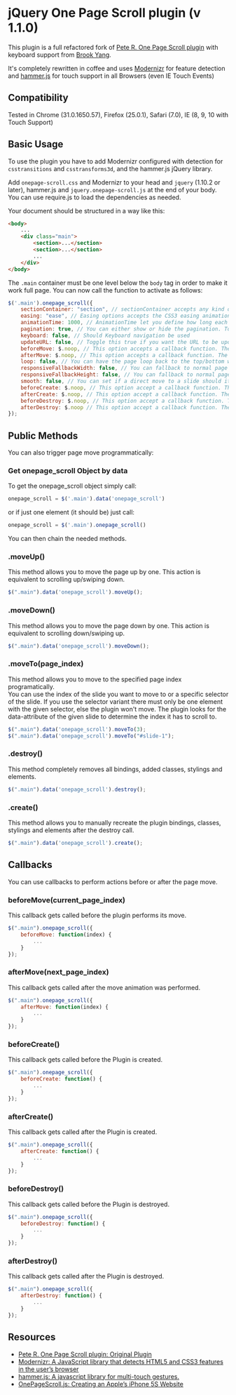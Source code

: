 # jQuery One Page Scroll plugin (v 1.1.0)

This plugin is a full refactored fork of [Pete R. One Page Scroll plugin](https://github.com/peachananr/onepage-scroll) with keyboard support from [Brook Yang](https://github.com/yangg/onepage-scroll).

It's completely rewritten in coffee and uses [Modernizr](http://modernizr.com/) for feature detection and [hammer.js](http://eightmedia.github.io/hammer.js/) for touch support in all Browsers (even IE Touch Events)

## Compatibility
Tested in Chrome (31.0.1650.57), Firefox (25.0.1), Safari (7.0), IE (8, 9, 10 with Touch Support)

## Basic Usage
To use the plugin you have to add Modernizr configured with detection for `csstransitions` and `csstransforms3d`, and the hammer.js jQuery library.

Add `onepage-scroll.css` and Modernizr to your head and `jquery` (1.10.2 or later), hammer.js and `jquery.onepage-scroll.js` at the end of your body. You can use require.js to load the dependencies as needed.

Your document should be structured in a way like this:

```html
<body>
	...
	<div class="main">
		<section>...</section>
		<section>...</section>
		...
	</div>
</body>
```

The `.main` container must be one level below the `body` tag in order to make it work full page. You can now call the function to activate as follows:

```javascript
$('.main').onepage_scroll({
	sectionContainer: "section", // sectionContainer accepts any kind of selector in case you don't want to use section
	easing: "ease", // Easing options accepts the CSS3 easing animation such "ease", "linear", "ease-in", "ease-out", "ease-in-out", or even cubic bezier value such as "cubic-bezier(0.175, 0.885, 0.420, 1.310)"
	animationTime: 1000, // AnimationTime let you define how long each section takes to animate
	pagination: true, // You can either show or hide the pagination. Toggle true for show, false for hide.
	keyboard: false, // Should Keyboard navigation be used
	updateURL: false, // Toggle this true if you want the URL to be updated automatically when the user scroll to each page.
	beforeMove: $.noop, // This option accepts a callback function. The function will be called before the page moves.
	afterMove: $.noop, // This option accepts a callback function. The function will be called after the page moves.
	loop: false, // You can have the page loop back to the top/bottom when the user navigates at up/down on the first/last page.
	responsiveFallbackWidth: false, // You can fallback to normal page scroll by defining the width of the browser in which you want the responsive fallback to be triggered. For example, set this to 600 and whenever the browser's width is less than 600, the fallback will kick in.
	responsiveFallbackHeight: false, // You can fallback to normal page scroll by defining the height of the browser in which you want the responsive fallback to be triggered. For example, set this to 600 and whenever the browser's height is less than 600, the fallback will kick in.
	smooth: false, // You can set if a direct move to a slide should iterate over the other slides or not (direct jump)
	beforeCreate: $.noop, // This option accept a callback function. The function will be called before the onepagescroll is created.
	afterCreate: $.noop, // This option accept a callback function. The function will be called after the onepagescroll is created.
	beforeDestroy: $.noop, // This option accept a callback function. The function will be called before the onepagescroll is destroyed.
	afterDestroy: $.noop // This option accept a callback function. The function will be called after the onepagescroll is destroyed.
});
```

## Public Methods

You can also trigger page move programmatically:

### Get onepage_scroll Object by data
To get the onepage_scroll object simply call:

```javascript
onepage_scroll = $('.main').data('onepage_scroll')
```

or if just one element (it should be) just call:

```javascript
onepage_scroll = $('.main').onepage_scroll()
```

You can then chain the needed methods.

### .moveUp()
This method allows you to move the page up by one. This action is equivalent to scrolling up/swiping down.

```javascript
$(".main").data('onepage_scroll').moveUp();
```

### .moveDown()
This method allows you to move the page down by one. This action is equivalent to scrolling down/swiping up.

```javascript
$(".main").data('onepage_scroll').moveDown();
```

### .moveTo(page_index)
This method allows you to move to the specified page index programatically.  
You can use the index of the slide you want to move to or a specific selector of the slide. If you use the selector variant there must only be one element with the given selector, else the plugin won't move. The plugin looks for the data-attribute of the given slide to determine the index it has to scroll to.

```javascript
$(".main").data('onepage_scroll').moveTo(3);
$(".main").data('onepage_scroll').moveTo("#slide-1");
```

### .destroy()
This method completely removes all bindings, added classes, stylings and elements.

```javascript
$(".main").data('onepage_scroll').destroy();
```

### .create()
This method allows you to manually recreate the plugin bindings, classes, stylings and elements after the destroy call.

```javascript
$(".main").data('onepage_scroll').create();
```

## Callbacks
You can use callbacks to perform actions before or after the page move.

### beforeMove(current_page_index)
This callback gets called before the plugin performs its move.

```javascript
$(".main").onepage_scroll({
	beforeMove: function(index) {
		...
	}
});
```

### afterMove(next_page_index)
This callback gets called after the move animation was performed.

```javascript
$(".main").onepage_scroll({
	afterMove: function(index) {
		...
	}
});
```

### beforeCreate()
This callback gets called before the Plugin is created.

```javascript
$(".main").onepage_scroll({
	beforeCreate: function() {
		...
	}
});
```

### afterCreate()
This callback gets called after the Plugin is created.

```javascript
$(".main").onepage_scroll({
	afterCreate: function() {
		...
	}
});
```

### beforeDestroy()
This callback gets called before the Plugin is destroyed.

```javascript
$(".main").onepage_scroll({
	beforeDestroy: function() {
		...
	}
});
```

### afterDestroy()
This callback gets called after the Plugin is destroyed.

```javascript
$(".main").onepage_scroll({
	afterDestroy: function() {
		...
	}
});
```

## Resources
- [Pete R. One Page Scroll plugin: Original Plugin](https://github.com/peachananr/onepage-scroll)
- [Modernizr: A JavaScript library that detects HTML5 and CSS3 features in the user’s browser](http://modernizr.com/)
- [hammer.js: A javascript library for multi-touch gestures.](http://eightmedia.github.io/hammer.js/)
- [OnePageScroll.js: Creating an Apple’s iPhone 5S Website](http://www.onextrapixel.com/2013/09/18/onepagescroll-js-creating-an-apples-iphone-5s-website/)